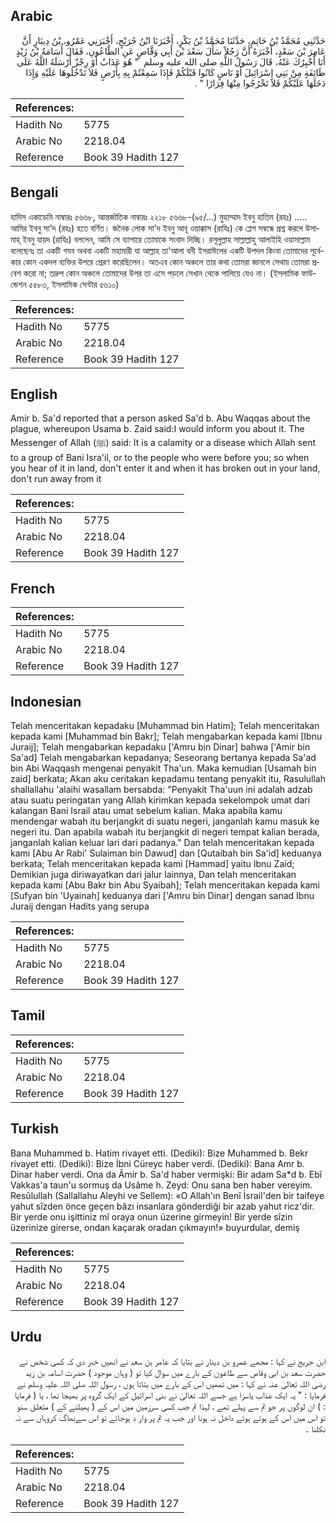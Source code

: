 ## Arabic


<div dir="rtl" lang="ar" style={{fontSize:'larger',backgroundColor:'#f8f9fa',padding:20}}>
حَدَّثَنِي مُحَمَّدُ بْنُ حَاتِمٍ، حَدَّثَنَا مُحَمَّدُ بْنُ بَكْرٍ، أَخْبَرَنَا ابْنُ جُرَيْجٍ، أَخْبَرَنِي عَمْرُو، بْنُ دِينَارٍ أَنَّ عَامِرَ بْنَ سَعْدٍ، أَخْبَرَهُ أَنَّ رَجُلاً سَأَلَ سَعْدَ بْنَ أَبِي وَقَّاصٍ عَنِ الطَّاعُونِ، فَقَالَ أُسَامَةُ بْنُ زَيْدٍ أَنَا أُخْبِرُكَ عَنْهُ، قَالَ رَسُولُ اللَّهِ صلى الله عليه وسلم ‏ "‏ هُوَ عَذَابٌ أَوْ رِجْزٌ أَرْسَلَهُ اللَّهُ عَلَى طَائِفَةٍ مِنْ بَنِي إِسْرَائِيلَ أَوْ نَاسٍ كَانُوا قَبْلَكُمْ فَإِذَا سَمِعْتُمْ بِهِ بِأَرْضٍ فَلاَ تَدْخُلُوهَا عَلَيْهِ وَإِذَا دَخَلَهَا عَلَيْكُمْ فَلاَ تَخْرُجُوا مِنْهَا فِرَارًا ‏"‏ ‏.‏
</div>
<div style={{backgroundColor:'#f8f9fa',padding:20, marginBottom: 10}}><table> <thead> <tr> <th>References:</th> <th></th> </tr> </thead> <tbody><tr><td>Hadith No</td><td>5775</td></tr><tr><td>Arabic No</td><td>2218.04</td></tr><tr><td>Reference</td><td>Book 39 Hadith 127</td></tr></tbody></table></div>

## Bengali


<div dir="ltr" lang="bn" style={{fontSize:'larger',backgroundColor:'#f8f9fa',padding:20}}>
হাদিস একাডেমি নাম্বারঃ ৫৬৬৮, আন্তর্জাতিক নাম্বারঃ ২২১৮ ৫৬৬৮-(৯৫/...) মুহাম্মাদ ইবনু হাতিম (রহঃ) ..... আমির ইবনু সা'দ (রহঃ) হতে বর্ণিত। জনৈক লোক সা'দ ইবনু আবূ ওয়াক্কাস (রাযিঃ) কে প্লেগ সম্বন্ধে প্রশ্ন করলে উসামাহ্ ইবনু যায়দ (রাযিঃ) বললেন, আমি সে ব্যাপারে তোমাকে সংবাদ দিচ্ছি। রসূলুল্লাহ সাল্লাল্লাহু আলাইহি ওয়াসাল্লাম বলেছেনঃ তা একটি গযব অথবা একটি মহামারী যা আল্লাহ তা'আলা বনী ইসরাঈলের একটি উপদল কিংবা তোমাদের পূর্বেকার কোন একদল ব্যক্তির উপরে প্রেরণ করেছিলেন। অতএব কোন অঞ্চলে তার কথা তোমরা জানলে সেথায় তোমরা প্রবেশ করো না; তদ্রুপ কোন অঞ্চলে তোমাদের উপর তা এসে পড়লে সেখান থেকে পালিয়ে যেও না। (ইসলামিক ফাউন্ডেশন ৫৫৮৩, ইসলামিক সেন্টার ৫৬১০)
</div>
<div style={{backgroundColor:'#f8f9fa',padding:20, marginBottom: 10}}><table> <thead> <tr> <th>References:</th> <th></th> </tr> </thead> <tbody><tr><td>Hadith No</td><td>5775</td></tr><tr><td>Arabic No</td><td>2218.04</td></tr><tr><td>Reference</td><td>Book 39 Hadith 127</td></tr></tbody></table></div>

## English


<div dir="ltr" lang="en" style={{fontSize:'larger',backgroundColor:'#f8f9fa',padding:20}}>
Amir b. Sa'd reported that a person asked Sa'd b. Abu Waqqas about the plague, whereupon Usama b. Zaid said:I would inform you about it. The Messenger of Allah (ﷺ) said: It is a calamity or a disease which Allah sent to a group of Bani Isra'il, or to the people who were before you; so when you hear of it in land, don't enter it and when it has broken out in your land, don't run away from it
</div>
<div style={{backgroundColor:'#f8f9fa',padding:20, marginBottom: 10}}><table> <thead> <tr> <th>References:</th> <th></th> </tr> </thead> <tbody><tr><td>Hadith No</td><td>5775</td></tr><tr><td>Arabic No</td><td>2218.04</td></tr><tr><td>Reference</td><td>Book 39 Hadith 127</td></tr></tbody></table></div>

## French


<div dir="ltr" lang="fr" style={{fontSize:'larger',backgroundColor:'#f8f9fa',padding:20}}>

</div>
<div style={{backgroundColor:'#f8f9fa',padding:20, marginBottom: 10}}><table> <thead> <tr> <th>References:</th> <th></th> </tr> </thead> <tbody><tr><td>Hadith No</td><td>5775</td></tr><tr><td>Arabic No</td><td>2218.04</td></tr><tr><td>Reference</td><td>Book 39 Hadith 127</td></tr></tbody></table></div>

## Indonesian


<div dir="ltr" lang="id" style={{fontSize:'larger',backgroundColor:'#f8f9fa',padding:20}}>
Telah menceritakan kepadaku [Muhammad bin Hatim]; Telah menceritakan kepada kami [Muhammad bin Bakr]; Telah mengabarkan kepada kami [Ibnu Juraij]; Telah mengabarkan kepadaku ['Amru bin Dinar] bahwa ['Amir bin Sa'ad] Telah mengabarkan kepadanya; Seseorang bertanya kepada Sa'ad bin Abi Waqqash mengenai penyakit Tha'un. Maka kemudian [Usamah bin zaid] berkata; Akan aku ceritakan kepadamu tentang penyakit itu, Rasulullah shallallahu 'alaihi wasallam bersabda: "Penyakit Tha'uun ini adalah adzab atau suatu peringatan yang Allah kirimkan kepada sekelompok umat dari kalangan Bani Israil atau umat sebelum kalian. Maka apabila kamu mendengar wabah itu berjangkit di suatu negeri, janganlah kamu masuk ke negeri itu. Dan apabila wabah itu berjangkit di negeri tempat kalian berada, janganlah kalian keluar lari dari padanya." Dan telah menceritakan kepada kami [Abu Ar Rabi' Sulaiman bin Dawud] dan [Qutaibah bin Sa'id] keduanya berkata; Telah menceritakan kepada kami [Hammad] yaitu Ibnu Zaid; Demikian juga diriwayatkan dari jalur lainnya, Dan telah menceritakan kepada kami [Abu Bakr bin Abu Syaibah]; Telah menceritakan kepada kami [Sufyan bin 'Uyainah] keduanya dari ['Amru bin Dinar] dengan sanad Ibnu Juraij dengan Hadits yang serupa
</div>
<div style={{backgroundColor:'#f8f9fa',padding:20, marginBottom: 10}}><table> <thead> <tr> <th>References:</th> <th></th> </tr> </thead> <tbody><tr><td>Hadith No</td><td>5775</td></tr><tr><td>Arabic No</td><td>2218.04</td></tr><tr><td>Reference</td><td>Book 39 Hadith 127</td></tr></tbody></table></div>

## Tamil


<div dir="ltr" lang="ta" style={{fontSize:'larger',backgroundColor:'#f8f9fa',padding:20}}>

</div>
<div style={{backgroundColor:'#f8f9fa',padding:20, marginBottom: 10}}><table> <thead> <tr> <th>References:</th> <th></th> </tr> </thead> <tbody><tr><td>Hadith No</td><td>5775</td></tr><tr><td>Arabic No</td><td>2218.04</td></tr><tr><td>Reference</td><td>Book 39 Hadith 127</td></tr></tbody></table></div>

## Turkish


<div dir="ltr" lang="tr" style={{fontSize:'larger',backgroundColor:'#f8f9fa',padding:20}}>
Bana Muhammed b. Hatim rivayet etti. (Dediki): Bize Muhammed b. Bekr rivayet etti. (Dediki): Bize İbni Cüreyc haber verdi. (Dediki): Bana Amr b. Dinar haber verdi. Ona da Âmir b. Sa'd haber vermişki: Bir adam Sa*d b. Ebî Vakkas'a taun'u sormuş da Usâme h. Zeyd: Onu sana ben haber vereyim. Resûlullah (Sallallahu Aleyhi ve Sellem): «O Allah'ın Benî İsrail'den bir taifeye yahut sîzden önce geçen bâzı insanlara gönderdiği bir azab yahut ricz'dir. Bir yerde onu işittiniz mî oraya onun üzerine girmeyin! Bir yerde sîzin üzerinize girerse, ondan kaçarak oradan çıkmayın!» buyurdular, demiş
</div>
<div style={{backgroundColor:'#f8f9fa',padding:20, marginBottom: 10}}><table> <thead> <tr> <th>References:</th> <th></th> </tr> </thead> <tbody><tr><td>Hadith No</td><td>5775</td></tr><tr><td>Arabic No</td><td>2218.04</td></tr><tr><td>Reference</td><td>Book 39 Hadith 127</td></tr></tbody></table></div>

## Urdu


<div dir="rtl" lang="ur" style={{fontSize:'larger',backgroundColor:'#f8f9fa',padding:20}}>
ابن جریج نے کہا : مجھے عمرو بن دینار نے بتایا کہ عامر بن سعد نے انھیں خبر دی کہ کسی شخص نے حضرت سعد بن ابی وقاص سے طاعون کے بارے میں سوال کیا تو ( وہاں موجود ) حضرت اسامہ بن زید رضی اللہ تعالیٰ عنہ نے کہا : میں تمھیں اس کے بارے میں بتاتا ہوں ، رسول اللہ صلی اللہ علیہ وسلم نے فرمایا : " یہ ایک عذاب یاسزا ہے جسے اللہ تعالیٰ نے بنی اسرائیل کے ایک گروہ پر بھیجا تھا ، یا ( فرمایا : ) ان لوگوں پر جو تم سے پہلے تھے ، لہذا تم جب کسی سرزمین میں اس کے ( پھیلنے کے ) متعلق سنو تو اس میں اس کے ہوتے ہوئے داخل نہ ہونا اور جب یہ تم پر وار د ہوجائے تو اس سےبھاگ کروہاں سے نہ نکلنا ۔
</div>
<div style={{backgroundColor:'#f8f9fa',padding:20, marginBottom: 10}}><table> <thead> <tr> <th>References:</th> <th></th> </tr> </thead> <tbody><tr><td>Hadith No</td><td>5775</td></tr><tr><td>Arabic No</td><td>2218.04</td></tr><tr><td>Reference</td><td>Book 39 Hadith 127</td></tr></tbody></table></div>